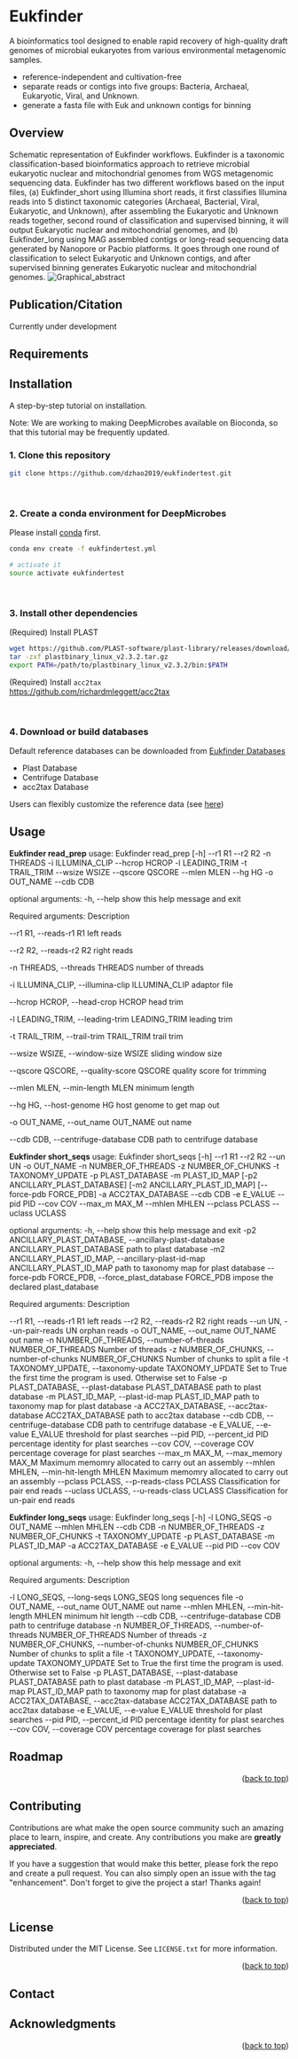 # Eukfinder
A bioinformatics tool designed to enable rapid recovery of high-quality draft genomes of microbial eukaryotes from various environmental metagenomic samples.

- reference-independent and cultivation-free
- separate reads or contigs into five groups: Bacteria, Archaeal, Eukaryotic, Viral, and Unknown. 
- generate a fasta file with Euk and unknown contigs for binning


## Overview
Schematic representation of Eukfinder workflows. Eukfinder is a taxonomic classification-based bioinformatics approach to retrieve microbial eukaryotic nuclear and mitochondrial genomes from WGS metagenomic sequencing data. Eukfinder has two different workflows based on the input files, (a) Eukfinder_short using Illumina short reads, it first classifies Illumina reads into 5 distinct taxonomic categories (Archaeal, Bacterial, Viral, Eukaryotic, and Unknown), after assembling the Eukaryotic and Unknown reads together, second round of classification and supervised binning, it will output Eukaryotic nuclear and mitochondrial genomes, and (b) Eukfinder_long using MAG assembled contigs or long-read sequencing data generated by Nanopore or Pacbio platforms. It goes through one round of classification to select Eukaryotic and Unknown contigs, and after supervised binning generates Eukaryotic nuclear and mitochondrial genomes.
![Graphical_abstract](https://user-images.githubusercontent.com/39600837/235653095-c4686819-354c-4252-ad13-960420e46d12.png)

## Publication/Citation
Currently under development


## Requirements


## Installation 

A step-by-step tutorial on installation.

Note: We are working to making DeepMicrobes available on Bioconda, so that this tutorial may be frequently updated.

### 1. Clone this repository

```sh
git clone https://github.com/dzhao2019/eukfindertest.git
```

<br>

### 2. Create a conda environment for DeepMicrobes

Please install [conda](https://docs.conda.io/projects/conda/en/latest/user-guide/install/linux.html) first.


```sh
conda env create -f eukfindertest.yml

# activate it
source activate eukfindertest
```

<br>

### 3. Install other dependencies

(Required) Install PLAST <br>

```sh
wget https://github.com/PLAST-software/plast-library/releases/download/v2.3.2/plastbinary_linux_v2.3.2.tar.gz
tar -zxf plastbinary_linux_v2.3.2.tar.gz
export PATH=/path/to/plastbinary_linux_v2.3.2/bin:$PATH
```
(Required) Install `acc2tax` <br>
https://github.com/richardmleggett/acc2tax

<br>

### 4. Download or build databases
 
  Default reference databases can be downloaded from [Eukfinder Databases](https://perun.biochem.dal.ca/Metagenomics-Scavenger/)
- Plast Database
- Centrifuge Database
- acc2tax Database

 Users can flexibly customize the reference data (see [here](https://github.com/dzhao2019/eukfindertest/wiki/Build-a-customized-reference-database))
 

<!-- USAGE EXAMPLES -->
## Usage

**Eukfinder read_prep**
usage: Eukfinder read_prep [-h] --r1 R1 --r2 R2 -n THREADS -i ILLUMINA_CLIP
                           --hcrop HCROP -l LEADING_TRIM -t TRAIL_TRIM --wsize
                           WSIZE --qscore QSCORE --mlen MLEN --hg HG -o
                           OUT_NAME --cdb CDB

optional arguments:
  -h, --help            show this help message and exit

Required arguments:
  Description

  --r1 R1, --reads-r1 R1    left reads
  
  --r2 R2, --reads-r2 R2    right reads
  
  -n THREADS, --threads THREADS     number of threads
                        
  -i ILLUMINA_CLIP, --illumina-clip ILLUMINA_CLIP     adaptor file
                        
  --hcrop HCROP, --head-crop HCROP    head trim
                        
  -l LEADING_TRIM, --leading-trim LEADING_TRIM    leading trim
                        
  -t TRAIL_TRIM, --trail-trim TRAIL_TRIM    trail trim
                        
  --wsize WSIZE, --window-size WSIZE    sliding window size
                        
  --qscore QSCORE, --quality-score QSCORE     quality score for trimming
                        
  --mlen MLEN, --min-length MLEN    minimum length
                        
  --hg HG, --host-genome HG     host genome to get map out
                        
  -o OUT_NAME, --out_name OUT_NAME    out name
                        
  --cdb CDB, --centrifuge-database CDB    path to centrifuge database
  
**Eukfinder short_seqs**
usage: Eukfinder short_seqs [-h] --r1 R1 --r2 R2 --un UN -o OUT_NAME -n
                            NUMBER_OF_THREADS -z NUMBER_OF_CHUNKS -t
                            TAXONOMY_UPDATE -p PLAST_DATABASE -m PLAST_ID_MAP
                            [-p2 ANCILLARY_PLAST_DATABASE]
                            [-m2 ANCILLARY_PLAST_ID_MAP]
                            [--force-pdb FORCE_PDB] -a ACC2TAX_DATABASE --cdb
                            CDB -e E_VALUE --pid PID --cov COV --max_m MAX_M
                            --mhlen MHLEN --pclass PCLASS --uclass UCLASS

optional arguments:
  -h, --help            show this help message and exit
  -p2 ANCILLARY_PLAST_DATABASE, --ancillary-plast-database ANCILLARY_PLAST_DATABASE
                        path to plast database
  -m2 ANCILLARY_PLAST_ID_MAP, --ancillary-plast-id-map ANCILLARY_PLAST_ID_MAP
                        path to taxonomy map for plast database
  --force-pdb FORCE_PDB, --force_plast_database FORCE_PDB
                        impose the declared plast_database

Required arguments:
  Description

  --r1 R1, --reads-r1 R1
                        left reads
  --r2 R2, --reads-r2 R2
                        right reads
  --un UN, --un-pair-reads UN
                        orphan reads
  -o OUT_NAME, --out_name OUT_NAME
                        out name
  -n NUMBER_OF_THREADS, --number-of-threads NUMBER_OF_THREADS
                        Number of threads
  -z NUMBER_OF_CHUNKS, --number-of-chunks NUMBER_OF_CHUNKS
                        Number of chunks to split a file
  -t TAXONOMY_UPDATE, --taxonomy-update TAXONOMY_UPDATE
                        Set to True the first time the program is used.
                        Otherwise set to False
  -p PLAST_DATABASE, --plast-database PLAST_DATABASE
                        path to plast database
  -m PLAST_ID_MAP, --plast-id-map PLAST_ID_MAP
                        path to taxonomy map for plast database
  -a ACC2TAX_DATABASE, --acc2tax-database ACC2TAX_DATABASE
                        path to acc2tax database
  --cdb CDB, --centrifuge-database CDB
                        path to centrifuge database
  -e E_VALUE, --e-value E_VALUE
                        threshold for plast searches
  --pid PID, --percent_id PID
                        percentage identity for plast searches
  --cov COV, --coverage COV
                        percentage coverage for plast searches
  --max_m MAX_M, --max_memory MAX_M
                        Maximum memomry allocated to carry out an assembly
  --mhlen MHLEN, --min-hit-length MHLEN
                        Maximum memomry allocated to carry out an assembly
  --pclass PCLASS, --p-reads-class PCLASS
                        Classification for pair end reads
  --uclass UCLASS, --u-reads-class UCLASS
                        Classification for un-pair end reads


**Eukfinder long_seqs**
usage: Eukfinder long_seqs [-h] -l LONG_SEQS -o OUT_NAME --mhlen MHLEN --cdb
                           CDB -n NUMBER_OF_THREADS -z NUMBER_OF_CHUNKS -t
                           TAXONOMY_UPDATE -p PLAST_DATABASE -m PLAST_ID_MAP
                           -a ACC2TAX_DATABASE -e E_VALUE --pid PID --cov COV

optional arguments:
  -h, --help            show this help message and exit

Required arguments:
  Description

  -l LONG_SEQS, --long-seqs LONG_SEQS
                        long sequences file
  -o OUT_NAME, --out_name OUT_NAME
                        out name
  --mhlen MHLEN, --min-hit-length MHLEN
                        minimum hit length
  --cdb CDB, --centrifuge-database CDB
                        path to centrifuge database
  -n NUMBER_OF_THREADS, --number-of-threads NUMBER_OF_THREADS
                        Number of threads
  -z NUMBER_OF_CHUNKS, --number-of-chunks NUMBER_OF_CHUNKS
                        Number of chunks to split a file
  -t TAXONOMY_UPDATE, --taxonomy-update TAXONOMY_UPDATE
                        Set to True the first time the program is used.
                        Otherwise set to False
  -p PLAST_DATABASE, --plast-database PLAST_DATABASE
                        path to plast database
  -m PLAST_ID_MAP, --plast-id-map PLAST_ID_MAP
                        path to taxonomy map for plast database
  -a ACC2TAX_DATABASE, --acc2tax-database ACC2TAX_DATABASE
                        path to acc2tax database
  -e E_VALUE, --e-value E_VALUE
                        threshold for plast searches
  --pid PID, --percent_id PID
                        percentage identity for plast searches
  --cov COV, --coverage COV
                        percentage coverage for plast searches                        
<!-- ROADMAP -->
## Roadmap

<p align="right">(<a href="#readme-top">back to top</a>)</p>



<!-- CONTRIBUTING -->
## Contributing

Contributions are what make the open source community such an amazing place to learn, inspire, and create. Any contributions you make are **greatly appreciated**.

If you have a suggestion that would make this better, please fork the repo and create a pull request. You can also simply open an issue with the tag "enhancement".
Don't forget to give the project a star! Thanks again!


<p align="right">(<a href="#readme-top">back to top</a>)</p>



<!-- LICENSE -->
## License

Distributed under the MIT License. See `LICENSE.txt` for more information.

<p align="right">(<a href="#readme-top">back to top</a>)</p>



<!-- CONTACT -->
## Contact

<!-- ACKNOWLEDGMENTS -->
## Acknowledgments


<p align="right">(<a href="#readme-top">back to top</a>)</p>
